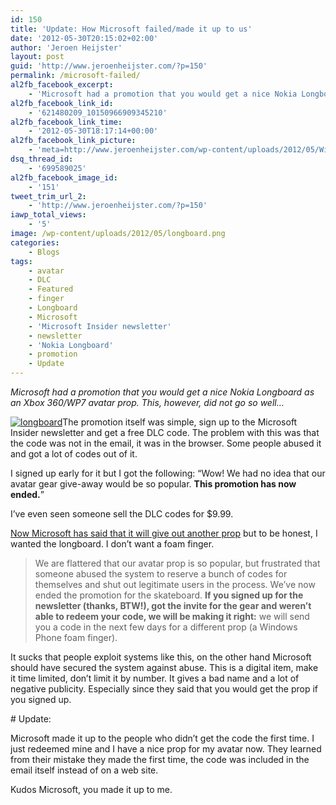 ```yaml
---
id: 150
title: 'Update: How Microsoft failed/made it up to us'
date: '2012-05-30T20:15:02+02:00'
author: 'Jeroen Heijster'
layout: post
guid: 'http://www.jeroenheijster.com/?p=150'
permalink: /microsoft-failed/
al2fb_facebook_excerpt:
    - 'Microsoft had a promotion that you would get a nice Nokia Longboard as an Xbox 360/WP7 avatar prop. This, however, did not go so well...'
al2fb_facebook_link_id:
    - '621480209_10150966909345210'
al2fb_facebook_link_time:
    - '2012-05-30T18:17:14+00:00'
al2fb_facebook_link_picture:
    - 'meta=http://www.jeroenheijster.com/wp-content/uploads/2012/05/Windows_Phone_Avatar-300x223.png'
dsq_thread_id:
    - '699589025'
al2fb_facebook_image_id:
    - '151'
tweet_trim_url_2:
    - 'http://www.jeroenheijster.com/?p=150'
iawp_total_views:
    - '5'
image: /wp-content/uploads/2012/05/longboard.png
categories:
    - Blogs
tags:
    - avatar
    - DLC
    - Featured
    - finger
    - Longboard
    - Microsoft
    - 'Microsoft Insider newsletter'
    - newsletter
    - 'Nokia Longboard'
    - promotion
    - Update
---
```


*Microsoft had a promotion that you would get a nice Nokia Longboard as an Xbox 360/WP7 avatar prop. This, however, did not go so well…*

[![](http://jeroenheijstercom.azurewebsites.net/wp-content/uploads/2012/05/longboard.png "longboard")](http://jeroenheijstercom.azurewebsites.net/wp-content/uploads/2012/05/longboard.png)The promotion itself was simple, sign up to the Microsoft Insider newsletter and get a free DLC code. The problem with this was that the code was not in the email, it was in the browser. Some people abused it and got a lot of codes out of it.

I signed up early for it but I got the following: “Wow! We had no idea that our avatar gear give-away would be so popular. **This promotion has now ended.**”

I’ve even seen someone sell the DLC codes for $9.99.

[Now Microsoft has said that it will give out another prop](http://windowsteamblog.com/windows_phone/b/windowsphone/archive/2012/05/21/on-xbox-avatars-and-stolen-skateboards.aspx) but to be honest, I wanted the longboard. I don’t want a foam finger.

> We are flattered that our avatar prop is so popular, but frustrated that someone abused the system to reserve a bunch of codes for themselves and shut out legitimate users in the process. We’ve now ended the promotion for the skateboard. **If you signed up for the newsletter (thanks, BTW!), got the invite for the gear and weren’t able to redeem your code, we will be making it right:** we will send you a code in the next few days for a different prop (a Windows Phone foam finger).

It sucks that people exploit systems like this, on the other hand Microsoft should have secured the system against abuse. This is a digital item, make it time limited, don’t limit it by number. It gives a bad name and a lot of negative publicity. Especially since they said that you would get the prop if you signed up.

<div></div># Update:

Microsoft made it up to the people who didn’t get the code the first time. I just redeemed mine and I have a nice prop for my avatar now. They learned from their mistake they made the first time, the code was included in the email itself instead of on a web site.

Kudos Microsoft, you made it up to me.

<div></div><div></div><div></div><div></div><div></div><div></div>